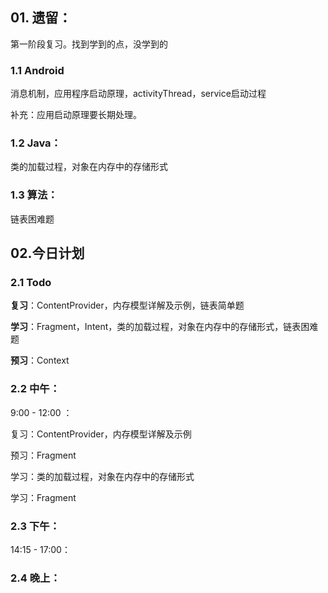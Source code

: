## 01. **遗留**：

第一阶段复习。找到学到的点，没学到的 



### 1.1 Android

消息机制，应用程序启动原理，activityThread，service启动过程

补充：应用启动原理要长期处理。

### 1.2 Java：

类的加载过程，对象在内存中的存储形式

### 1.3 算法：

链表困难题

## 02.今日计划

### 2.1 Todo

**复习**：ContentProvider，内存模型详解及示例，链表简单题

**学习**：Fragment，Intent，类的加载过程，对象在内存中的存储形式，链表困难题

**预习**：Context



### 2.2 中午：

9:00 - 12:00 ： 

复习：ContentProvider，内存模型详解及示例

预习：Fragment

学习：类的加载过程，对象在内存中的存储形式

学习：Fragment

### 2.3 下午：

14:15 - 17:00：



### 2.4 晚上：

